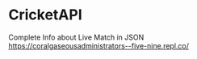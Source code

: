 # CricketAPI
Complete Info about Live Match in JSON
https://coralgaseousadministrators--five-nine.repl.co/
